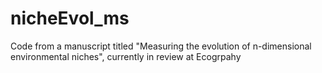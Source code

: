 # nicheEvol_ms
Code from a manuscript titled "Measuring the evolution of n-dimensional environmental niches", currently in review at Ecogrpahy

